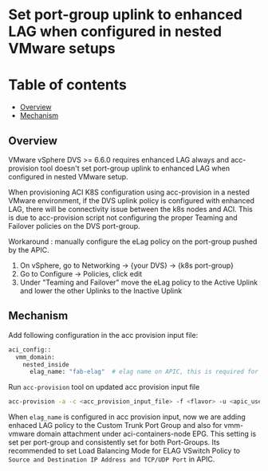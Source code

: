 # Set port-group uplink to enhanced LAG when configured in nested VMware setups

# Table of contents

* [Overview](#overview)
* [Mechanism](#mechanism)  

## Overview

VMware vSphere DVS >= 6.6.0 requires enhanced LAG always and acc-provision tool doesn't set port-group uplink to enhanced LAG when configured in nested VMware setup.

When provisioning ACI K8S configuration using acc-provision in a nested VMware environment, if the DVS uplink policy is configured with enhanced LAG, there will be connectivity issue between the k8s nodes and ACI. This is due to acc-provision script not configuring the proper Teaming and Failover policies on the DVS port-group.

Workaround : manually configure the eLag policy on the port-group pushed by the APIC.
1. On vSphere, go to Networking -> {your DVS} -> {k8s port-group} 
2. Go to Configure -> Policies, click edit
3. Under "Teaming and Failover" move the eLag policy to the Active Uplink and lower the other Uplinks to the Inactive Uplink


## Mechanism

Add following configuration in the acc provision input file:
```sh
aci_config::
  vmm_domain:
    nested_inside
      elag_name: "fab-elag"  # elag name on APIC, this is required for ESXi vDS >= 6.6.0
```

Run `acc-provision` tool on updated acc provision input file

```sh
acc-provision -a -c <acc_provision_input_file> -f <flavor> -u <apic_username> -p <apic_password> -o aci_deployment.yaml
```

When `elag_name` is configured in acc provision input, now we are adding enhaced LAG policy to the Custom Trunk Port Group and also for vmm-vmware domain attachment under aci-containers-node EPG. This setting is set per port-group and consistently set for both Port-Groups.
Its recommended to set Load Balancing Mode for ELAG VSwitch Policy to `Source and Destination IP Address and TCP/UDP Port` in APIC.
